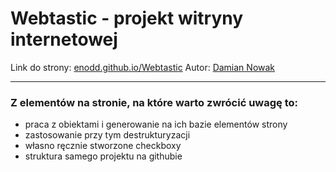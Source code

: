 # Webtastic - projekt witryny internetowej
Link do strony: [enodd.github.io/Webtastic](https://enodd.github.io/Webtastic/)
Autor: [Damian Nowak](https://github.com/Enodd)

-------
### Z elementów na stronie, na które warto zwrócić uwagę to:
 - praca z obiektami i generowanie na ich bazie elementów strony
 - zastosowanie przy tym destrukturyzacji
 - własno ręcznie stworzone checkboxy
 - struktura samego projektu na githubie
